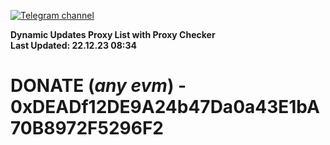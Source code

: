 [![Telegram channel](https://img.shields.io/endpoint?url=https://runkit.io/damiankrawczyk/telegram-badge/branches/master?url=https://t.me/n4z4v0d)](https://t.me/n4z4v0d) 

**Dynamic Updates Proxy List with Proxy Checker**  
**Last Updated: 22.12.23 08:34**

# DONATE (_any evm_) - 0xDEADf12DE9A24b47Da0a43E1bA70B8972F5296F2
